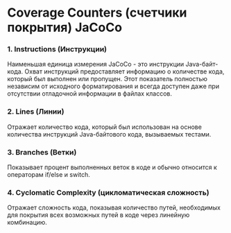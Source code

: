 ﻿# Coverage Counters (счетчики покрытия) JaCoCo

### 1. Instructions (Инструкции)
Наименьшая единица измерения JaCoCo - это инструкции Java-байт-кода. Охват инструкций предоставляет информацию о количестве кода, 
который был выполнен или пропущен. Этот показатель полностью независим от исходного форматирования и всегда доступен даже при 
отсутствии отладочной информации в файлах классов.

### 2. Lines (Линии)
Отражает количество кода, который был использован на основе количества инструкций Java-байтового кода, вызываемых тестами.

### 3. Branches (Ветки)
Показывает процент выполненных веток в коде и обычно относится к операторам if/else и switch.

### 4. Cyclomatic Complexity (цикломатическая сложность)
Отражает сложность кода, показывая количество путей, необходимых для покрытия всех возможных путей в коде через линейную комбинацию.
